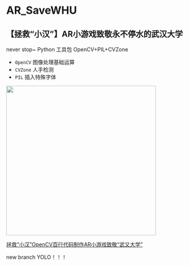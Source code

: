 # AR_SaveWHU 
## 【拯救“小汉”】AR小游戏致敬永不停水的武汉大学 
never stop~
Python 工具包 OpenCV+PIL+CVZone
- `OpenCV` 图像处理基础运算
- `CVZone` 人手检测
- `PIL` 插入特殊字体
<img src="./interface.png" width="400px">

[拯救“小汉”OpenCV百行代码制作AR小游戏致敬“武又大学”](https://www.bilibili.com/video/BV1mb4y1m7ru?share_source=copy_web&vd_source=62abb0fd1fa9d2c57745581c3f48a81b)

new branch YOLO！！！
